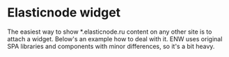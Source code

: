 Elasticnode widget
===

The easiest way to show *.elasticnode.ru content on any other site is to attach a widget.
Below's an example how to deal with it. ENW uses original SPA libraries and components with minor differences, so it's a bit heavy.
